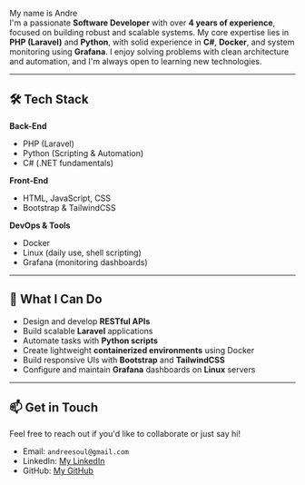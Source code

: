 My name is Andre<br>
I'm a passionate **Software Developer** with over **4 years of experience**, focused on building robust and scalable systems. My core expertise lies in **PHP (Laravel)** and **Python**, with solid experience in **C#**, **Docker**, and system monitoring using **Grafana**. I enjoy solving problems with clean architecture and automation, and I'm always open to learning new technologies.

---

## 🛠️ Tech Stack

**Back-End**  
- PHP (Laravel)  
- Python (Scripting & Automation)  
- C# (.NET fundamentals)  

**Front-End**  
- HTML, JavaScript, CSS  
- Bootstrap & TailwindCSS  

**DevOps & Tools**  
- Docker  
- Linux (daily use, shell scripting)  
- Grafana (monitoring dashboards)  

---

## 🚀 What I Can Do

- Design and develop **RESTful APIs**  
- Build scalable **Laravel** applications  
- Automate tasks with **Python scripts**  
- Create lightweight **containerized environments** using Docker  
- Build responsive UIs with **Bootstrap** and **TailwindCSS**  
- Configure and maintain **Grafana** dashboards on **Linux** servers  

---

## 📫 Get in Touch

Feel free to reach out if you'd like to collaborate or just say hi!

- Email: `andreesoul@gmail.com`  
- LinkedIn: [My LinkedIn](www.linkedin.com/in/andré-pereira-de-carvalho-b2109934a)  
- GitHub: [My GitHub](https://github.com/Andreeoak)
